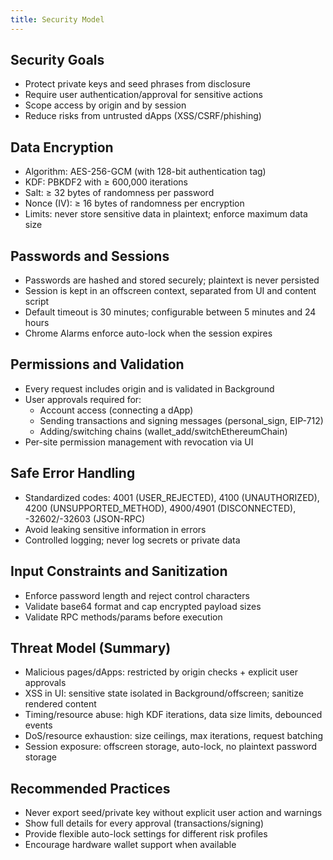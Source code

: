 ```yaml
---
title: Security Model
---
```


## Security Goals
- Protect private keys and seed phrases from disclosure
- Require user authentication/approval for sensitive actions
- Scope access by origin and by session
- Reduce risks from untrusted dApps (XSS/CSRF/phishing)

## Data Encryption
- Algorithm: AES-256-GCM (with 128-bit authentication tag)
- KDF: PBKDF2 with ≥ 600,000 iterations
- Salt: ≥ 32 bytes of randomness per password
- Nonce (IV): ≥ 16 bytes of randomness per encryption
- Limits: never store sensitive data in plaintext; enforce maximum data size

## Passwords and Sessions
- Passwords are hashed and stored securely; plaintext is never persisted
- Session is kept in an offscreen context, separated from UI and content script
- Default timeout is 30 minutes; configurable between 5 minutes and 24 hours
- Chrome Alarms enforce auto-lock when the session expires

## Permissions and Validation
- Every request includes origin and is validated in Background
- User approvals required for:
  - Account access (connecting a dApp)
  - Sending transactions and signing messages (personal_sign, EIP-712)
  - Adding/switching chains (wallet_add/switchEthereumChain)
- Per-site permission management with revocation via UI

## Safe Error Handling
- Standardized codes: 4001 (USER_REJECTED), 4100 (UNAUTHORIZED), 4200 (UNSUPPORTED_METHOD), 4900/4901 (DISCONNECTED), -32602/-32603 (JSON-RPC)
- Avoid leaking sensitive information in errors
- Controlled logging; never log secrets or private data

## Input Constraints and Sanitization
- Enforce password length and reject control characters
- Validate base64 format and cap encrypted payload sizes
- Validate RPC methods/params before execution

## Threat Model (Summary)
- Malicious pages/dApps: restricted by origin checks + explicit user approvals
- XSS in UI: sensitive state isolated in Background/offscreen; sanitize rendered content
- Timing/resource abuse: high KDF iterations, data size limits, debounced events
- DoS/resource exhaustion: size ceilings, max iterations, request batching
- Session exposure: offscreen storage, auto-lock, no plaintext password storage

## Recommended Practices
- Never export seed/private key without explicit user action and warnings
- Show full details for every approval (transactions/signing)
- Provide flexible auto-lock settings for different risk profiles
- Encourage hardware wallet support when available 